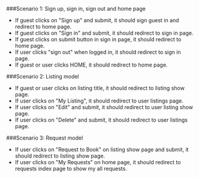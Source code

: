 ###Scenario 1: Sign up, sign in, sign out and home page

* If guest clicks on "Sign up" and submit, it should sign guest in and redirect
to home page.
* If guest clicks on "Sign in" and submit, it should redirect to sign in page.
* If guest clicks on submit button in sign in page, it should redirect to home
page.
* If user clicks "sign out" when logged in, it should redirect to sign in page.
* If guest or user clicks HOME, it should redirect to home page.

###Scenario 2: Listing model

* If guest or user clicks on listing title, it should redirect to listing show
page.
* If user clicks on "My Listing", it should redirect to user listings page.
* If user clicks on "Edit" and submit, it should redirect to user listing show
page.
* If user clicks on "Delete" and submit, it should redirect to user listings
page.

###Scenario 3: Request model
* If user clicks on "Request to Book" on listing show page and submit, it should
redirect to listing show page.
* If user clicks on "My Requests" on home page, it should redirect to requests
index page to show my all requests.
